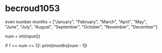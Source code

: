 # becroud1053
even number
months = ["January", "February", "March", "April", "May", "June", "July", "August", "September", "October", "November", "December"]

num = int(input())

if 1 <= num <= 12:
    print(months[num - 1])
